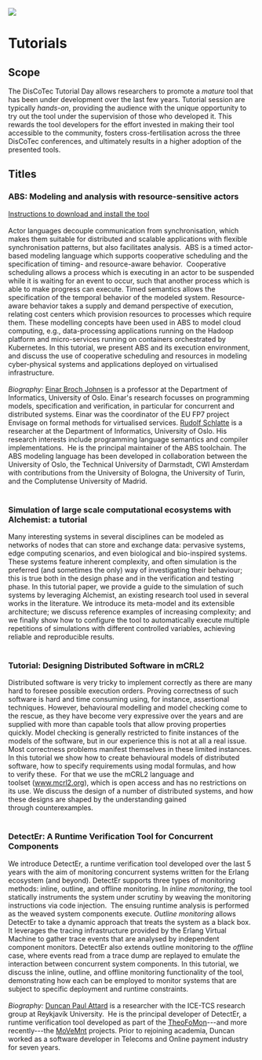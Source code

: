 [![](https://www.discotec.org/2021/discotec2021-banner.jpeg)](https://www.discotec.org/2021/)

# Tutorials

## Scope

The DisCoTec Tutorial Day allows researchers to promote a *mature* tool that has been under development over the last few years. 
Tutorial session are typically *hands-on*, providing the audience with the unique opportunity to try out the tool under the supervision of those who developed it. This rewards the tool developers for the effort invested in making their tool accessible to the community, fosters cross-fertilisation across the three DisCoTec conferences, and ultimately results in a higher adoption of the presented tools.


## Titles

### ABS: Modeling and analysis with resource-sensitive actors

[Instructions to download and install the tool](https://abs-models.org/getting_started/
)
<br/><br/>
Actor languages decouple communication from synchronisation, which makes them suitable for distributed and scalable applications with flexible synchronisation patterns, but also facilitates analysis.  
ABS is a timed actor-based modeling language which supports cooperative scheduling and the specification of timing- and resource-aware behavior.  
Cooperative scheduling allows a process which is executing in an actor to be suspended while it is waiting for an event to occur, such that another process which is able to make progress can execute. 
Timed semantics allows the specification of the temporal behavior of the modeled system. 
Resource-aware behavior takes a supply and demand perspective of execution, relating cost centers which provision resources to processes which require them. These modelling concepts have been used in ABS to model cloud computing, e.g., data-processing applications running on the Hadoop platform and micro-services running on containers orchestrated by Kubernetes. 
In this tutorial, we present ABS and its execution environment, and discuss the use of cooperative scheduling and resources in modeling cyber-physical systems and applications deployed on virtualised infrastructure.
<br/><br/>
*Biography:* 
[Einar Broch Johnsen](mailto:einarj@ifi.uio.no) is a professor at the Department of Informatics, University of Oslo. Einar's research focusses on programming models, specification and verification, in particular for concurrent and distributed systems. 
Einar was the coordinator of the EU FP7 project Envisage on formal methods for virtualised services.
[Rudolf Schlatte](mailto:rudi@ifi.uio.no) is a researcher at the Department of Informatics, University of Oslo. His research interests include programming language semantics and compiler implementations.  
He is the principal maintainer of the ABS toolchain.
The ABS modeling language has been developed in collaboration between the University of Oslo, the Technical University of Darmstadt, CWI Amsterdam with contributions from the University of Bologna, the University of Turin, and the Complutense University of Madrid.
<br/><br/>


### Simulation of large scale computational ecosystems with Alchemist: a tutorial

<!-- [Instructions to download and install the tool](https://abs-models.org/getting_started/ -->
<!-- ) -->
<!-- <br/><br/> -->
Many interesting systems in several disciplines can be modeled as networks of nodes that can store and exchange data: pervasive systems, edge computing scenarios, and even biological and bio-inspired systems. 
These systems feature inherent complexity, and often simulation is the preferred (and sometimes the only) way of investigating their behaviour; this is true both in the design phase and in the verification and testing phase. 
In this tutorial paper, we provide a guide to the simulation of such systems by leveraging Alchemist, an existing research tool used in several works in the literature. 
We introduce its meta-model and its extensible architecture; we discuss reference examples of increasing complexity; and we finally show how to configure the tool to automatically execute multiple repetitions of simulations with different controlled variables, achieving reliable and reproducible results.
<br/><br/>
<!-- *Biography:* 
[Danilo Pianini](mailto:danilo.pianini@unibo.it) 
<br/><br/> -->


### Tutorial: Designing Distributed Software in mCRL2

<!-- [Instructions to download and install the tool](https://abs-models.org/getting_started/ -->
<!-- ) -->
<!-- <br/><br/> -->
Distributed software is very tricky to implement correctly as there are many hard to foresee possible execution orders. 
Proving correctness of such software is hard and time consuming using, for instance, assertional techniques. 
However, behavioural modelling and model checking come to the rescue, as they have become very expressive over the years and are supplied with more than capable tools that allow proving properties quickly. Model checking is generally restricted to finite instances of the models of the software, but in our experience this is not at all a real issue. 
Most correctness problems manifest themselves in these limited instances.
In this tutorial we show how to create behavioural models of distributed software, how to specify requirements using modal formulas, and how to verify these. 
For that we use the mCRL2 language and toolset (www.mcrl2.org), which is open access and has no restrictions on its use. 
We discuss the design of a number of distributed systems, and how these designs are shaped by the understanding gained through counterexamples.
<br/><br/>
<!-- *Biography:* 
[Jan Friso Groote](mailto:)
[Jeroen J.A. Keiren](mailto:) 
<br/><br/> -->


### DetectEr: A Runtime Verification Tool for Concurrent Components

<!-- [Instructions to download and install the tool](https://abs-models.org/getting_started/ -->
<!-- ) -->
<!-- <br/><br/> -->
We introduce DetectEr, a runtime verification tool developed over the last 5 years with the aim of monitoring concurrent systems written for the Erlang ecosystem (and beyond). 
DetectEr supports three types of monitoring methods: inline, outline, and offline monitoring.
In *inline monitoring*, the tool statically instruments the system under scrutiny by weaving the monitoring instructions via code injection. 
The ensuing runtime analysis is performed as the weaved system components execute.
*Outline monitoring* allows DetectEr to take a dynamic approach that treats the system as a black box. 
It leverages the tracing infrastructure provided by the Erlang Virtual Machine to gather trace events that are analysed by independent component monitors.
DetectEr also extends outline monitoring to the *offline* case, where events read from a trace dump are replayed to emulate the interaction between concurrent system components.
In this tutorial, we discuss the inline, outline, and offline monitoring functionality of the tool, demonstrating how each can be employed to monitor systems that are subject to specific deployment and runtime constraints.
<br/><br/>
*Biography:* 
[Duncan Paul Attard](https://duncanatt.github.io) is a researcher with the ICE-TCS research group at Reykjavík University. 
He is the principal developer of DetectEr, a runtime verification tool developed as part of the [TheoFoMon](http://icetcs.ru.is/theofomon/)---and more recently---the [MoVeMnt](https://sites.google.com/view/antonisachilleos/movemnt) projects.
Prior to rejoining academia, Duncan worked as a software developer in Telecoms and Online payment industry for seven years.
<br/><br/>
